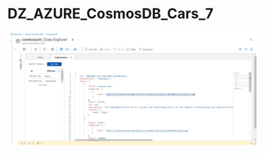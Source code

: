 # DZ_AZURE_CosmosDB_Cars_7
![photo](https://github.com/SvitLanaSvit/Step_Academy_DZ_AZURE_CosmosDB_Cars_7/blob/master/DZ_AZURE_CosmosDB_Cars_7/screen/CosmosDb_Autos.jpg)
